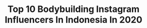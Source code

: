 ---
title: Top 10 Bodybuilding Instagram Influencers In Indonesia In 2020
description: >-
  Find top bodybuilding Instagram influencers in Indonesia in 2020. Most popular hashtags: #bodybuilding #workout #selfie #motivation.
platform: Instagram
profiles:
  - username: "rotan.photo"
    fullname: >-
      Photographer.
    location: "Indonesia"
    followers: 33943
    engagement: 191
    commentsToLikes: 0.000159
    id: ck6u7whpqo20h0j719cs23ocf
    verified: false
    hashtags: "#outdoor, #stayathome, #prapon, #studentathlete"
  - username: "luka.pasic"
    fullname: >-
      ➡L U K A   P A S I C ®
    location: "Indonesia"
    followers: 8355
    engagement: 791
    commentsToLikes: 0.141618
    id: ck55o5gtq7nw70i11zjgkmz8t
    verified: false
    hashtags: "#beach, #nikon, #behindthescenes, #bike"
  - username: "jonbyjonsam"
    fullname: >-
      Jonsam
    location: "Indonesia"
    followers: 15987
    engagement: 887
    commentsToLikes: 0.031285
    id: ck0w6auwr7ous0i19pqq0ci1c
    verified: false
    hashtags: "#traveling, #workout, #chestworkout, #menstyle"
  - username: "demiraquel_"
    fullname: >-
      D E M I 🍑 Model | Influencer
    location: "Indonesia"
    followers: 95015
    engagement: 449
    commentsToLikes: 0.023265
    id: ck6u1negyms120j71leiwapr5
    verified: false
    hashtags: "#model, #paradisechallange, #quarentine, #wakenbake"
  - username: "pavel_tl"
    fullname: >-
      👑 PAVEL 👑
    location: "Indonesia"
    followers: 63067
    engagement: 495
    commentsToLikes: 0.028881
    id: ck0u9stviajqr0i19editvkyy
    verified: false
    hashtags: "#photoshooting, #photo, #asia, #heaven"
  - username: "nicolasiong"
    fullname: >-
      Nicolas Iong Lee
    location: "Indonesia"
    followers: 684326
    engagement: 284
    commentsToLikes: 0.007462
    id: ck13aaerrpf6d0i1928vu3lf5
    verified: false
    hashtags: "#hustle, #motivation, #everysingleday, #createyourlife"
  - username: "risyadsalman"
    fullname: >-
      Risyad
    location: "Indonesia"
    followers: 17372
    engagement: 299
    commentsToLikes: 0.023996
    id: ck13a91c1p83t0i19upvm8gbk
    verified: false
    hashtags: "#2018, #nature, #talent, #healthyfood"
  - username: "ejoy5059"
    fullname: >-
      ذولكيفلي بين زاينال ابيدين
    location: "Indonesia"
    followers: 26148
    engagement: 237
    commentsToLikes: 0.050498
    id: ck5q81ew540zf0i112w0e1jkw
    verified: false
    hashtags: "#happy, #progress, #toptags, #igdayly"
  - username: "sopizzz_"
    fullname: >-
      ᮞᮧᮕᮤᮃᮂ | S |
    location: "Indonesia"
    followers: 2903
    engagement: 3986
    commentsToLikes: 0.020337
    id: ckaoyox0iifn30i78rkl36bvg
    verified: false
    hashtags: "#selfie, #tutorialhijab, #monday, #happyfriday"
  - username: "marcellalu7"
    fullname: >-
      E s t . 2 0 0 2 👅🤘🏻
    location: "Indonesia"
    followers: 4278
    engagement: 2514
    commentsToLikes: 0.127058
    id: ckaozdbbbld410i78bk5ksi6r
    verified: false
    hashtags: "#workoutfromhome, #martialarts, #girlfights, #loveyourself"
---